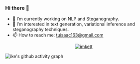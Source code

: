 ### Hi there 👋
- 🔭 I’m currently working on NLP and Steganography.
- 🌱 I’m interested in text generation, variational inference and steganography techniques.
- 📫 How to reach me: tuisaac163@gmail.com

<p align="center"> <a href="https://github.com/ryo-ma/github-profile-trophy"><img src="https://github-profile-trophy.vercel.app/?username=imkett&theme=buddhism" alt="imkett" /></a> </p>

![ike's github activity graph](https://activity-graph.herokuapp.com/graph?username=ImKeTT&theme=react-dark)